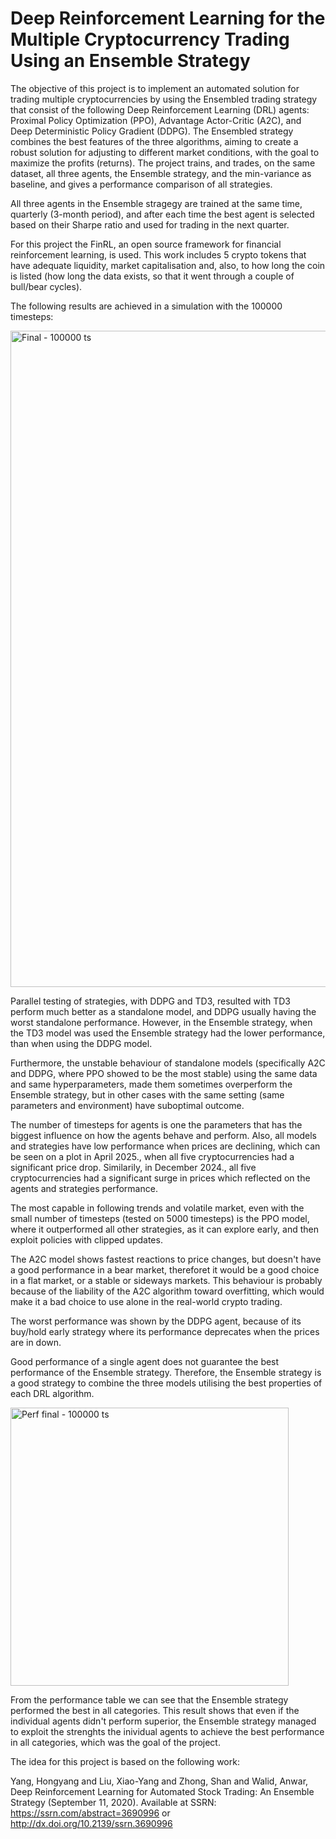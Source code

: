 # Deep Reinforcement Learning for the Multiple Cryptocurrency Trading Using an Ensemble Strategy

The objective of this project is to implement an automated solution for trading multiple cryptocurrencies by using the Ensembled trading strategy that consist of the following Deep Reinforcement Learning (DRL) agents: Proximal Policy Optimization (PPO), Advantage Actor-Critic (A2C), and Deep Deterministic Policy Gradient (DDPG). The Ensembled strategy combines the best features of the three algorithms, aiming to create a robust solution for adjusting to different market conditions, with the goal to maximize the profits (returns). The project trains, and trades, on the same dataset, all three agents, the Ensemble strategy, and the min-variance as baseline, and gives a performance comparison of all strategies.

All three agents in the Ensemble stragegy are trained at the same time, quarterly (3-month period), and after each time the best agent is selected based on their Sharpe ratio and used for trading in the next quarter.

For this project the FinRL, an open source framework for financial reinforcement learning, is used. This work includes 5 crypto tokens that have adequate liquidity, market capitalisation and, also, to how long the coin is listed (how long the data exists, so that it went through a couple of bull/bear cycles).

The following results are achieved in a simulation with the 100000 timesteps:


<img width="1050" alt="Final - 100000 ts" src="https://github.com/user-attachments/assets/c80e8abe-09d5-4482-9a87-ee039bdb588c" />


Parallel testing of strategies, with DDPG and TD3, resulted with TD3 perform much better as a standalone model, and DDPG usually having the worst standalone performance. However, in the Ensemble strategy, when the TD3 model was used the Ensemble strategy had the lower performance, than when using the DDPG model.

Furthermore, the unstable behaviour of standalone models (specifically A2C and DDPG, where PPO showed to be the most stable) using the same data and same hyperparameters, made them sometimes overperform the Ensemble strategy, but in other cases with the same setting (same parameters and environment) have suboptimal outcome.

The number of timesteps for agents is one the parameters that has the biggest influence on how the agents behave and perform. Also, all models and strategies have low performance when prices are declining, which can be seen on a plot in April 2025., when all five cryptocurrencies had a significant price drop. Similarily, in December 2024., all five cryptocurrencies had a significant surge in prices which reflected on the agents and strategies performance.

The most capable in following trends and volatile market, even with the small number of timesteps (tested on 5000 timesteps) is the PPO model, where it outperformed all other strategies, as it can explore early, and then exploit policies with clipped updates.

The A2C model shows fastest reactions to price changes, but doesn't have a good performance in a bear market, thereforet it would be a good choice in a flat market, or a stable or sideways markets. This behaviour is probably because of the liability of the A2C algorithm toward overfitting, which would make it a bad choice to use alone in the real-world crypto trading.

The worst performance was shown by the DDPG agent, because of its buy/hold early strategy where its performance deprecates when the prices are in down.

Good performance of a single agent does not guarantee the best performance of the Ensemble strategy. Therefore, the Ensemble strategy is a good strategy to combine the three models utilising the best properties of each DRL algorithm.

<img width="445" alt="Perf final - 100000 ts" src="https://github.com/user-attachments/assets/c333fee0-abe8-4740-8b2c-4d77b72dfd51" />

From the performance table we can see that the Ensemble strategy performed the best in all categories. This result shows that even if the individual agents didn't perform superior, the Ensemble strategy managed to exploit the strenghts the inividual agents to achieve the best performance in all categories, which was the goal of the project.

The idea for this project is based on the following work:

Yang, Hongyang and Liu, Xiao-Yang and Zhong, Shan and Walid, Anwar, Deep Reinforcement Learning for Automated Stock Trading: An Ensemble Strategy (September 11, 2020). Available at SSRN: https://ssrn.com/abstract=3690996 or http://dx.doi.org/10.2139/ssrn.3690996

